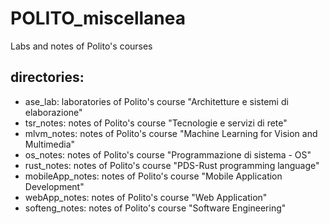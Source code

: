 # POLITO_miscellanea
Labs and notes of Polito's courses

## directories:
- ase_lab: laboratories of Polito's course "Architetture e sistemi di elaborazione"
- tsr_notes: notes of Polito's course "Tecnologie e servizi di rete"
- mlvm_notes: notes of Polito's course "Machine Learning for Vision and Multimedia"
- os_notes: notes of Polito's course "Programmazione di sistema - OS"
- rust_notes: notes of Polito's course "PDS-Rust programming language"
- mobileApp_notes: notes of Polito's course "Mobile Application Development"
- webApp_notes: notes of Polito's course "Web Application"
- softeng_notes: notes of Polito's course "Software Engineering"

